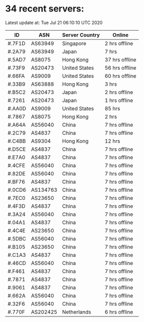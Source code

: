 # 34 recent servers:

Latest update at: Tue Jul 21 06:10:10 UTC 2020

| ID | ASN | Server Country | Online |
| -- | --- | -------------- | ------ |
| #.7F1D | AS63949 | Singapore | 2 hrs offline |
| #.2A79 | AS63949 | Japan | 7 hrs |
| #.5AD7 | AS8075 | Hong Kong | 37 hrs offline |
| #.73F9 | AS20473 | United States | 56 hrs offline |
| #.66FA | AS9009 | United States | 60 hrs offline |
| #.33B9 | AS63888 | Hong Kong | 3 hrs |
| #.B5C2 | AS20473 | Japan | 2 hrs offline |
| #.7261 | AS20473 | Japan | 1 hrs offline |
| #.AA0D | AS9009 | United States | 85 hrs |
| #.7867 | AS8075 | Hong Kong | 2 hrs |
| #.A64A | AS56040 | China | 7 hrs offline |
| #.2C79 | AS4837 | China | 7 hrs offline |
| #.C4BB | AS9304 | Hong Kong | 12 hrs |
| #.D5CE | AS4837 | China | 7 hrs offline |
| #.E7A0 | AS4837 | China | 7 hrs offline |
| #.4CFE | AS56040 | China | 7 hrs offline |
| #.82DE | AS56040 | China | 7 hrs offline |
| #.BF76 | AS4837 | China | 7 hrs offline |
| #.0CD6 | AS134763 | China | 7 hrs offline |
| #.7EC0 | AS23650 | China | 7 hrs offline |
| #.4F3D | AS4837 | China | 7 hrs offline |
| #.3A24 | AS56040 | China | 7 hrs offline |
| #.04A1 | AS4837 | China | 7 hrs offline |
| #.4C4E | AS23650 | China | 7 hrs offline |
| #.5DBC | AS56040 | China | 7 hrs offline |
| #.B105 | AS23650 | China | 7 hrs offline |
| #.C1A3 | AS4837 | China | 7 hrs offline |
| #.46CD | AS56040 | China | 7 hrs offline |
| #.F461 | AS4837 | China | 7 hrs offline |
| #.7871 | AS4837 | China | 7 hrs offline |
| #.9061 | AS4837 | China | 7 hrs offline |
| #.662A | AS56040 | China | 7 hrs offline |
| #.32F6 | AS56040 | China | 7 hrs offline |
| #.770F | AS202425 | Netherlands | 6 hrs offline |

